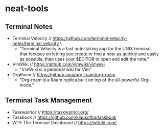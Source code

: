# neat-tools

## Terminal Notes
- Terminal Velocity // https://github.com/terminal-velocity-notes/terminal_velocity \
  - "Terminal Velocity is a fast note-taking app for the UNIX terminal, that focuses on letting you create or find a note as quickly and easily as possible, then uses your $EDITOR to open and edit the note."
- VimWiki // https://github.com/vimwiki/vimwiki 
  - "VimWiki is a personal wiki for Vim"
- OrgRoam // https://github.com/org-roam/org-roam 
  - "Org-roam is a Roam replica built on top of the all-powerful Org-mode."

## Terminal Task Management
- Taskwarrior // https://taskwarrior.org/
- Taskbook // https://github.com/klauscfhq/taskbook
- WTF The Terminal Dashboard // https://wtfutil.com/
